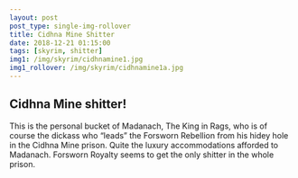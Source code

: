 ```yaml
---
layout: post
post_type: single-img-rollover
title: Cidhna Mine Shitter
date: 2018-12-21 01:15:00
tags: [skyrim, shitter]
img1: /img/skyrim/cidhnamine1.jpg
img1_rollover: /img/skyrim/cidhnamine1a.jpg
---
```

## Cidhna Mine shitter!

This is the personal bucket of Madanach, The King in Rags, who is of course the dickass who “leads” the Forsworn Rebellion from his hidey hole in the Cidhna Mine prison. Quite the luxury accommodations afforded to Madanach. Forsworn Royalty seems to get the only shitter in the whole prison.
